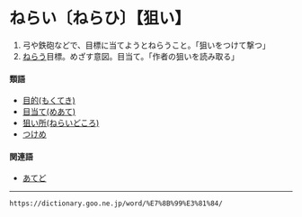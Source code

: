 # ねらい〔ねらひ〕【狙い】

1. 弓や鉄砲などで、目標に当てようとねらうこと。「狙いをつけて撃つ」
2. [ねらう](ねらう（狙う）)目標。めざす意図。目当て。「作者の狙いを読み取る」
    

#### 類語

-   [目的(もくてき)](https://dictionary.goo.ne.jp/word/%E7%9B%AE%E7%9A%84/#jn-218942)
-   [目当て(めあて)](https://dictionary.goo.ne.jp/word/%E7%9B%AE%E5%BD%93%E3%81%A6/#jn-216450)
-   [狙い所(ねらいどころ)](https://dictionary.goo.ne.jp/word/%E7%8B%99%E3%81%84%E6%89%80/#jn-170739)
-   [つけめ](https://dictionary.goo.ne.jp/word/%E4%BB%98%E7%9B%AE/#jn-147331)

#### 関連語

-   [あてど](https://dictionary.goo.ne.jp/word/%E5%BD%93%E3%81%A6%E6%89%80/#jn-5053)

---
`https://dictionary.goo.ne.jp/word/%E7%8B%99%E3%81%84/`